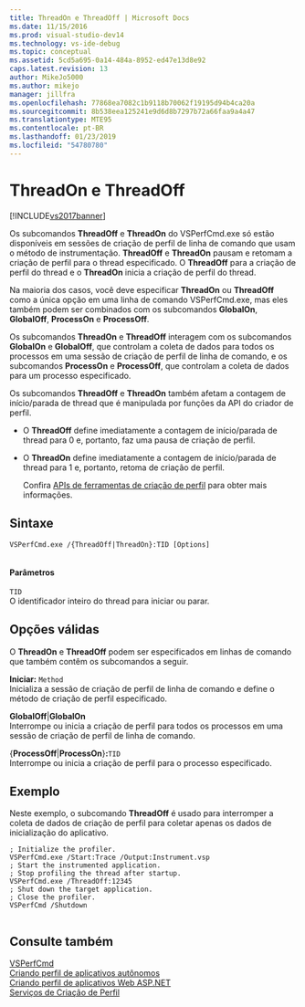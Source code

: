 ```yaml
---
title: ThreadOn e ThreadOff | Microsoft Docs
ms.date: 11/15/2016
ms.prod: visual-studio-dev14
ms.technology: vs-ide-debug
ms.topic: conceptual
ms.assetid: 5cd5a695-0a14-484a-8952-ed47e13d8e92
caps.latest.revision: 13
author: MikeJo5000
ms.author: mikejo
manager: jillfra
ms.openlocfilehash: 77868ea7082c1b9118b70062f19195d94b4ca20a
ms.sourcegitcommit: 8b538eea125241e9d6d8b7297b72a66faa9a4a47
ms.translationtype: MTE95
ms.contentlocale: pt-BR
ms.lasthandoff: 01/23/2019
ms.locfileid: "54780780"
---
```

# <a name="threadon-and-threadoff"></a>ThreadOn e ThreadOff
[!INCLUDE[vs2017banner](../includes/vs2017banner.md)]

Os subcomandos **ThreadOff** e **ThreadOn** do VSPerfCmd.exe só estão disponíveis em sessões de criação de perfil de linha de comando que usam o método de instrumentação. **ThreadOff** e **ThreadOn** pausam e retomam a criação de perfil para o thread especificado. O **ThreadOff** para a criação de perfil do thread e o **ThreadOn** inicia a criação de perfil do thread.  
  
 Na maioria dos casos, você deve especificar **ThreadOn** ou **ThreadOff** como a única opção em uma linha de comando VSPerfCmd.exe, mas eles também podem ser combinados com os subcomandos **GlobalOn**, **GlobalOff**, **ProcessOn** e **ProcessOff**.  
  
 Os subcomandos **ThreadOn** e **ThreadOff** interagem com os subcomandos **GlobalOn** e **GlobalOff**, que controlam a coleta de dados para todos os processos em uma sessão de criação de perfil de linha de comando, e os subcomandos **ProcessOn** e **ProcessOff**, que controlam a coleta de dados para um processo especificado.  
  
 Os subcomandos **ThreadOff** e **ThreadOn** também afetam a contagem de início/parada de thread que é manipulada por funções da API do criador de perfil.  
  
- O **ThreadOff** define imediatamente a contagem de início/parada de thread para 0 e, portanto, faz uma pausa de criação de perfil.  
  
- O **ThreadOn** define imediatamente a contagem de início/parada de thread para 1 e, portanto, retoma de criação de perfil.  
  
  Confira [APIs de ferramentas de criação de perfil](../profiling/profiling-tools-apis.md) para obter mais informações.  
  
## <a name="syntax"></a>Sintaxe  
  
```  
VSPerfCmd.exe /{ThreadOff|ThreadOn}:TID [Options]  
  
```  
  
#### <a name="parameters"></a>Parâmetros  
 `TID`  
 O identificador inteiro do thread para iniciar ou parar.  
  
## <a name="valid-options"></a>Opções válidas  
 O **ThreadOn** e **ThreadOff** podem ser especificados em linhas de comando que também contêm os subcomandos a seguir.  
  
 **Iniciar:** `Method`  
 Inicializa a sessão de criação de perfil de linha de comando e define o método de criação de perfil especificado.  
  
 **GlobalOff**&#124;**GlobalOn**  
 Interrompe ou inicia a criação de perfil para todos os processos em uma sessão de criação de perfil de linha de comando.  
  
 {**ProcessOff**&#124;**ProcessOn**}**:**`TID`  
 Interrompe ou inicia a criação de perfil para o processo especificado.  
  
## <a name="example"></a>Exemplo  
 Neste exemplo, o subcomando **ThreadOff** é usado para interromper a coleta de dados de criação de perfil para coletar apenas os dados de inicialização do aplicativo.  
  
```  
; Initialize the profiler.  
VSPerfCmd.exe /Start:Trace /Output:Instrument.vsp   
; Start the instrumented application.  
; Stop profiling the thread after startup.  
VSPerfCmd.exe /ThreadOff:12345  
; Shut down the target application.  
; Close the profiler.  
VSPerfCmd /Shutdown  
  
```  
  
## <a name="see-also"></a>Consulte também  
 [VSPerfCmd](../profiling/vsperfcmd.md)   
 [Criando perfil de aplicativos autônomos](../profiling/command-line-profiling-of-stand-alone-applications.md)   
 [Criando perfil de aplicativos Web ASP.NET](../profiling/command-line-profiling-of-aspnet-web-applications.md)   
 [Serviços de Criação de Perfil](../profiling/command-line-profiling-of-services.md)
